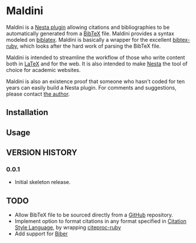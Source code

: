 # Maldini #

Maldini is a [Nesta plugin][nestaplug] allowing citations and bibliographies to be automatically generated from a [BibTeX][bibtex] file. Maldini provides a syntax modeled on [biblatex][biblatex].  Maldini is basically a wrapper for the excellent [bibtex-ruby][bruby], which looks after the hard work of parsing the BibTeX file.

Maldini is intended to streamline the workflow of those who write content both in [LaTeX][latex] and for the web.  It is also intended to make [Nesta][nesta] the tool of choice for academic websites.

Maldini is also an existence proof that someone who hasn't coded for ten years can easily build a Nesta plugin.  For comments and suggestions, please contact [the author][brad].

## Installation ##

## Usage ##

## VERSION HISTORY ##

### 0.0.1 ###

- Initial skeleton release.

## TODO ##

- Allow BibTeX file to be sourced directly from a [GitHub][github] repository.
- Implement option to format citations in any format specified in [Citation Style Language][csl], by wrapping [citeproc-ruby][cruby]
- Add support for [Biber][biber]

[biber]: http://biblatex-biber.sourceforge.net/
[biblatex]: http://ctan.math.utah.edu/ctan/tex-archive/help/Catalogue/entries/biblatex.html
[bibtex]: http://www.ctan.org/pkg/bibtex
[brad]: http://bweslake.org/
[bruby]: http://inukshuk.github.com/bibtex-ruby/
[cruby]: https://github.com/inukshuk/citeproc-ruby
[csl]: http://citationstyles.org/
[github]: http://github.com/
[latex]: http://www.latex-project.org/
[nestaplug]: nestacms.com/docs/plugins/
[nesta]: http://nestacms.com/

